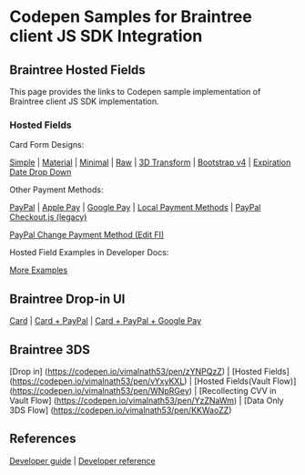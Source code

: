 # Codepen Samples for Braintree client JS SDK Integration

## Braintree Hosted Fields

This page provides the links to Codepen sample implementation of Braintree client JS SDK implementation.

### Hosted Fields

Card Form Designs:

[Simple](https://codepen.io/braintree/pen/ZWPpPG) | [Material](https://codepen.io/braintree/pen/mPgdPN) | [Minimal](https://codepen.io/braintree/pen/EKJVXp) | [Raw](https://codepen.io/braintree/pen/grQJQM) |  [3D Transform](https://codepen.io/braintree/pen/oLxqjd) | [Bootstrap v4](https://codepen.io/braintree/pen/zeamxM) | [Expiration Date Drop Down](https://codepen.io/braintree/pen/QGrXav)


Other Payment Methods:

[PayPal](https://codepen.io/the_tfulton/pen/wvveGKZ) | [Apple Pay]() | [Google Pay](https://codepen.io/the_tfulton/pen/abvpeWV) | [Local Payment Methods](https://codepen.io/the_tfulton/pen/RwwERNQ) | [PayPal Checkout.js (legacy)](https://codepen.io/the_tfulton/pen/PoomRmb)

[PayPal Change Payment Method (Edit FI)](https://codepen.io/ksuralta/pen/jObBENN)

Hosted Field Examples in Developer Docs:

[More Examples](https://developers.braintreepayments.com/guides/hosted-fields/examples/javascript/v3)



## Braintree Drop-in UI

[Card]() | [Card + PayPal]() | [Card + PayPal + Google Pay]()


## Braintree 3DS
[Drop in] (https://codepen.io/vimalnath53/pen/zYNPQzZ) | [Hosted Fields] (https://codepen.io/vimalnath53/pen/vYxyKXL) | [Hosted Fields(Vault Flow)] (https://codepen.io/vimalnath53/pen/WNpRGey) | [Recollecting CVV in Vault Flow] (https://codepen.io/vimalnath53/pen/YzZNaWm) | [Data Only 3DS Flow] (https://codepen.io/vimalnath53/pen/KKWaoZZ)


## References

[Developer guide](https://developers.braintreepayments.com/guides/hosted-fields/overview/javascript/v3) | [Developer reference](https://braintree.github.io/braintree-web/current/)
